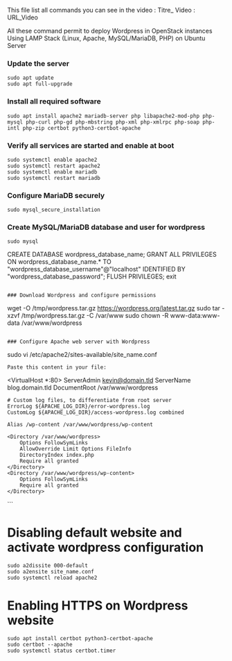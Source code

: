 This file list all commands you can see in the video :
Titre_ Video : URL_Video

All these command permit to deploy Wordpress in OpenStack instances
Using LAMP Stack (Linux, Apache, MySQL/MariaDB, PHP) on Ubuntu Server

### Update the server

```
sudo apt update
sudo apt full-upgrade
```

### Install all required software

```
sudo apt install apache2 mariadb-server php libapache2-mod-php php-mysql php-curl php-gd php-mbstring php-xml php-xmlrpc php-soap php-intl php-zip certbot python3-certbot-apache
```

### Verify all services are started and enable at boot

```
sudo systemctl enable apache2
sudo systemctl restart apache2
sudo systemctl enable mariadb
sudo systemctl restart mariadb
```

### Configure MariaDB securely

```
sudo mysql_secure_installation
```

### Create MySQL/MariaDB database and user for wordpress

```
sudo mysql
```

CREATE DATABASE wordpress_database_name;
GRANT ALL PRIVILEGES ON wordpress_database_name.* TO "wordpress_database_username"@"localhost" IDENTIFIED BY "wordpress_database_password";
FLUSH PRIVILEGES;
exit
```

### Download Wordpress and configure permissions

```
wget -O /tmp/wordpress.tar.gz https://wordpress.org/latest.tar.gz
sudo tar -xzvf /tmp/wordpress.tar.gz -C /var/www
sudo chown -R www-data:www-data /var/www/wordpress
```

### Configure Apache web server with Wordpress

```
sudo vi /etc/apache2/sites-available/site_name.conf
```
Paste this content in your file:
```
<VirtualHost *:80>
    ServerAdmin kevin@domain.tld
    ServerName blog.domain.tld
    DocumentRoot /var/www/wordpress

    # Custom log files, to differentiate from root server
    ErrorLog ${APACHE_LOG_DIR}/error-wordpress.log
    CustomLog ${APACHE_LOG_DIR}/access-wordpress.log combined
    
    Alias /wp-content /var/www/wordpress/wp-content

    <Directory /var/www/wordpress>
        Options FollowSymLinks
        AllowOverride Limit Options FileInfo
        DirectoryIndex index.php
        Require all granted
    </Directory>
    <Directory /var/www/wordpress/wp-content>
        Options FollowSymLinks
        Require all granted
    </Directory>
</VirtualHost>
```

# Disabling default website and activate wordpress configuration

```
sudo a2dissite 000-default
sudo a2ensite site_name.conf
sudo systemctl reload apache2
```

# Enabling HTTPS on Wordpress website

```
sudo apt install certbot python3-certbot-apache
sudo certbot --apache
sudo systemctl status certbot.timer
```
